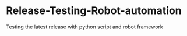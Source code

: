 # Release-Testing-Robot-automation
Testing the latest release with python script and robot framework

